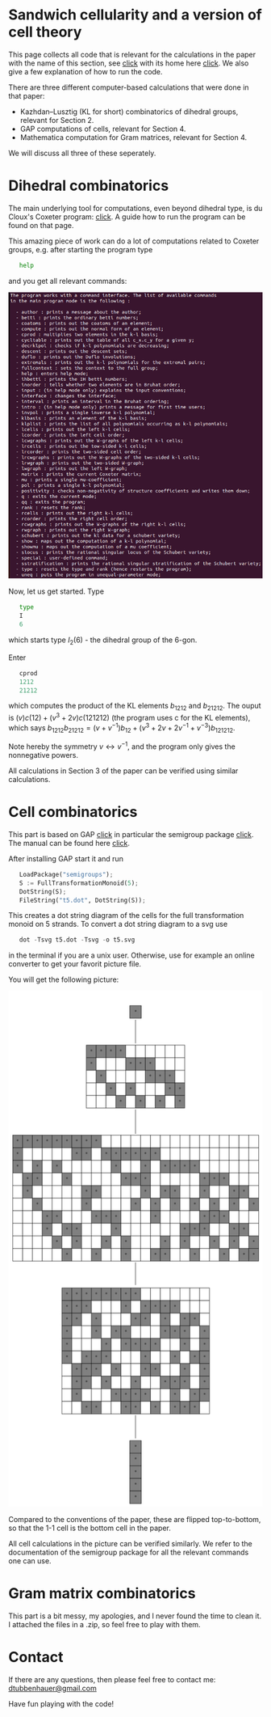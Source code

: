 # Sandwich cellularity and a version of cell theory

This page collects all code that is relevant for the calculations in the paper with the name of this section, see [click](https://arxiv.org/abs/2206.06678) with its home here [click](https://www.dtubbenhauer.com/sandcell.html). We also give a few explanation of how to run the code.

There are three different computer-based calculations that were done in that paper:

* Kazhdan–Lusztig (KL for short) combinatorics of dihedral groups, relevant for Section 2.
* GAP computations of cells, relevant for Section 4.
* Mathematica computation for Gram matrices, relevant for Section 4.

We will discuss all three of these seperately.

# Dihedral combinatorics

The main underlying tool for computations, even beyond dihedral type, is du Cloux's Coxeter program: [click](http://math.univ-lyon1.fr/~ducloux/coxeter/coxeter3/english/coxeter3_e.html). A guide how to run the program can be found on that page.

This amazing piece of work can do a lot of computations related to Coxeter groups, e.g. after starting the program type

```python
   help
```

and you get all relevant commands:

![Coxeter](https://github.com/dtubbenhauer/Sandcell/blob/main/coxeter.png)

Now, let us get started. Type

```python
   type
   I
   6
```

which starts type $I_2(6)$ - the dihedral group of the 6-gon.

Enter

```python
   cprod
   1212
   21212
```

which computes the product of the KL elements $b_{1212}$ and $b_{21212}$. The ouput is $(v)c(12)+(v^3+2v)c(121212)$ (the program uses c for the KL elements), which says $b_{1212}b_{21212}=(v+v^{-1})b_{12}+(v^3+2v+2v^{-1}+v^{-3})b_{121212}$.

Note hereby the symmetry $v\leftrightarrow v^{-1}$, and the program only gives the nonnegative powers.

All calculations in Section 3 of the paper can be verified using similar calculations.

# Cell combinatorics

This part is based on GAP [click](https://www.gap-system.org/) in particular the semigroup package [click](https://www.gap-system.org/Packages/semigroups.html). The manual can be found here [click](https://docs.gap-system.org/pkg/semigroups/doc/manual.pdf).

After installing GAP start it and run

```python
   LoadPackage("semigroups");
   S := FullTransformationMonoid(5);
   DotString(S);
   FileString("t5.dot", DotString(S)); 
```

This creates a dot string diagram of the cells for the full transformation monoid on 5 strands. To convert a dot string diagram to a svg use

```python
   dot -Tsvg t5.dot -Tsvg -o t5.svg
```

in the terminal if you are a unix user. Otherwise, use for example an online converter to get your favorit picture file.

You will get the following picture:

![T5cells](https://github.com/dtubbenhauer/Sandcell/blob/main/t5.png)

Compared to the conventions of the paper, these are flipped top-to-bottom, so that the 1-1 cell is the bottom cell in the paper.

All cell calculations in the picture can be verified similarly. We refer to the documentation of the semigroup package for all the relevant commands one can use.

# Gram matrix combinatorics

This part is a bit messy, my apologies, and I never found the time to clean it. I attached the files in a .zip, so feel free to play with them.

# Contact

If there are any questions, then please feel free to contact me: dtubbenhauer@gmail.com

Have fun playing with the code!
